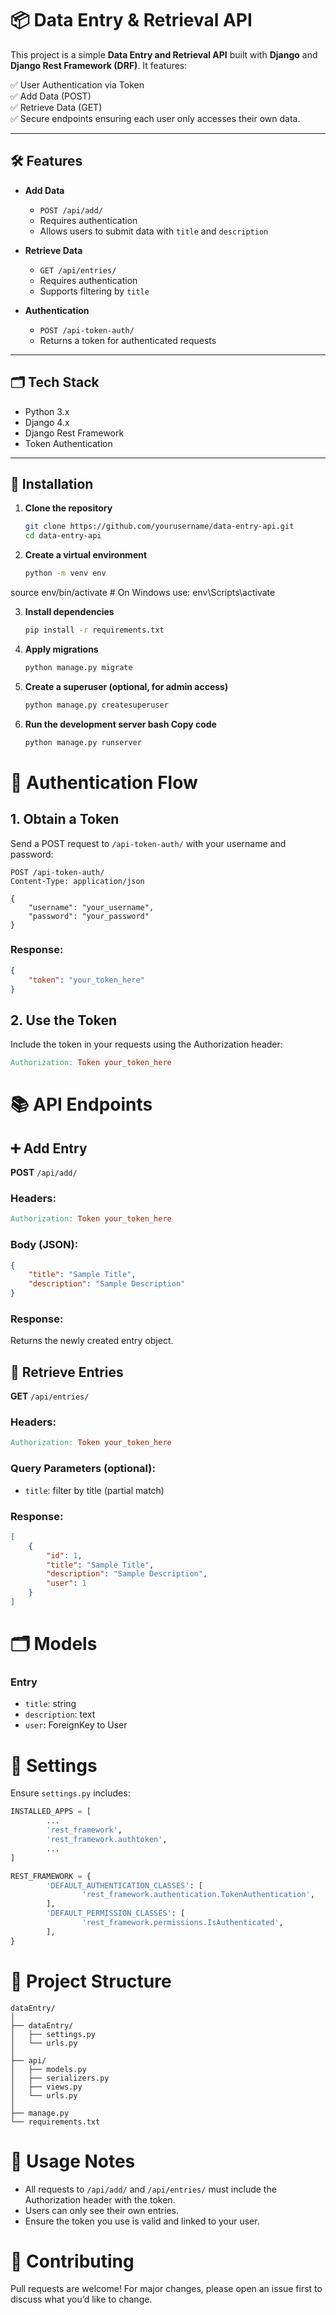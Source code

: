 # 📦 Data Entry & Retrieval API

This project is a simple **Data Entry and Retrieval API** built with **Django** and **Django Rest Framework (DRF)**. It features:

✅ User Authentication via Token  
✅ Add Data (POST)  
✅ Retrieve Data (GET)  
✅ Secure endpoints ensuring each user only accesses their own data.

---

## 🛠️ Features

- **Add Data**  
  - `POST /api/add/`  
  - Requires authentication  
  - Allows users to submit data with `title` and `description`

- **Retrieve Data**  
  - `GET /api/entries/`  
  - Requires authentication  
  - Supports filtering by `title`

- **Authentication**  
  - `POST /api-token-auth/`  
  - Returns a token for authenticated requests

---

## 🗂️ Tech Stack

- Python 3.x
- Django 4.x
- Django Rest Framework
- Token Authentication

---

## 📌 Installation

1. **Clone the repository**
   ```bash
   git clone https://github.com/yourusername/data-entry-api.git
   cd data-entry-api

2. **Create a virtual environment**
    ```bash
   python -m venv env
source env/bin/activate  # On Windows use: env\Scripts\activate


3. **Install dependencies**
    ```bash
   pip install -r requirements.txt

4. **Apply migrations**
    ```bash
   python manage.py migrate

5. **Create a superuser (optional, for admin access)**
    ```bash
   python manage.py createsuperuser

6. **Run the development server bash Copy code**
    ```bash
    python manage.py runserver

# 🔑 Authentication Flow  

## 1. Obtain a Token  
Send a POST request to `/api-token-auth/` with your username and password:  

```http  
POST /api-token-auth/  
Content-Type: application/json  

{  
    "username": "your_username",  
    "password": "your_password"  
}  
```  

### Response:  

```json  
{  
    "token": "your_token_here"  
}  
```  

## 2. Use the Token  
Include the token in your requests using the Authorization header:  

```makefile  
Authorization: Token your_token_here  
```  

# 📚 API Endpoints  

## ➕ Add Entry  
**POST** `/api/add/`  

### Headers:  
```makefile  
Authorization: Token your_token_here  
```  

### Body (JSON):  
```json  
{  
    "title": "Sample Title",  
    "description": "Sample Description"  
}  
```  

### Response:  
Returns the newly created entry object.  

## 📄 Retrieve Entries  
**GET** `/api/entries/`  

### Headers:  
```makefile  
Authorization: Token your_token_here  
```  

### Query Parameters (optional):  
- `title`: filter by title (partial match)  

### Response:  
```json  
[  
    {  
        "id": 1,  
        "title": "Sample Title",  
        "description": "Sample Description",  
        "user": 1  
    }  
]  
```  

# 🗂️ Models  

### Entry  
- `title`: string  
- `description`: text  
- `user`: ForeignKey to User  

# 🔧 Settings  

Ensure `settings.py` includes:  

```python  
INSTALLED_APPS = [  
        ...  
        'rest_framework',  
        'rest_framework.authtoken',  
        ...  
]  

REST_FRAMEWORK = {  
        'DEFAULT_AUTHENTICATION_CLASSES': [  
                'rest_framework.authentication.TokenAuthentication',  
        ],  
        'DEFAULT_PERMISSION_CLASSES': [  
                'rest_framework.permissions.IsAuthenticated',  
        ],  
}  
```  

# 📂 Project Structure  

```plaintext  
dataEntry/  
│  
├── dataEntry/  
│   ├── settings.py  
│   └── urls.py  
│  
├── api/  
│   ├── models.py  
│   ├── serializers.py  
│   ├── views.py  
│   └── urls.py  
│  
├── manage.py  
└── requirements.txt  
```  

# 🧩 Usage Notes  

- All requests to `/api/add/` and `/api/entries/` must include the Authorization header with the token.  
- Users can only see their own entries.  
- Ensure the token you use is valid and linked to your user.  

# 🤝 Contributing  

Pull requests are welcome! For major changes, please open an issue first to discuss what you’d like to change.  


